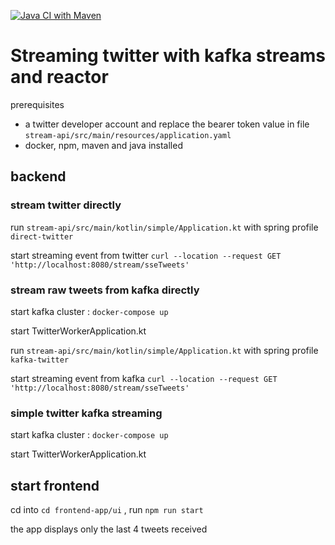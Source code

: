 [![Java CI with Maven](https://github.com/nicolasbelfis/http-streaming-from-kafka/actions/workflows/maven.yml/badge.svg)](https://github.com/nicolasbelfis/http-streaming-from-kafka/actions/workflows/maven.yml)
# Streaming twitter with kafka streams and reactor

prerequisites
- a twitter developer account and replace the bearer token value in file `stream-api/src/main/resources/application.yaml`
- docker, npm, maven and java installed

## backend

### stream twitter directly

run `stream-api/src/main/kotlin/simple/Application.kt` with spring profile `direct-twitter`

start streaming event from twitter `curl --location --request GET 'http://localhost:8080/stream/sseTweets'`

### stream raw tweets from kafka directly

start kafka cluster : `docker-compose up`

start TwitterWorkerApplication.kt

run `stream-api/src/main/kotlin/simple/Application.kt` with spring profile `kafka-twitter`

start streaming event from kafka `curl --location --request GET 'http://localhost:8080/stream/sseTweets'`


### simple twitter kafka streaming

start kafka cluster : `docker-compose up`

start TwitterWorkerApplication.kt


## start frontend
cd into `cd frontend-app/ui` , run `npm run start`

the app displays only the last 4 tweets received
